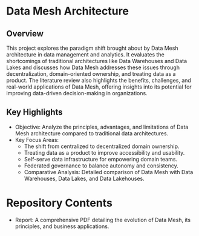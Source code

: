# Data Mesh Architecture

## Overview
  This project explores the paradigm shift brought about by Data Mesh architecture in data management and analytics. It evaluates the shortcomings of traditional architectures like Data Warehouses and Data Lakes and discusses how Data Mesh addresses these issues through decentralization, domain-oriented ownership, and treating data as a product. The literature review also highlights the benefits, challenges, and real-world applications of Data Mesh, offering insights into its potential for improving data-driven decision-making in organizations.

## Key Highlights
  - Objective: Analyze the principles, advantages, and limitations of Data Mesh architecture compared to traditional data architectures.
  - Key Focus Areas:
    -  The shift from centralized to decentralized domain ownership.
    - Treating data as a product to improve accessibility and usability.
    - Self-serve data infrastructure for empowering domain teams.
    - Federated governance to balance autonomy and consistency.
    - Comparative Analysis: Detailed comparison of Data Mesh with Data Warehouses, Data Lakes, and Data Lakehouses.

# Repository Contents
  - Report: A comprehensive PDF detailing the evolution of Data Mesh, its principles, and business applications.
